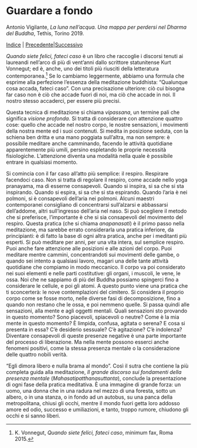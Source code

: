 
# Guardare a fondo

Antonio Vigilante, _La luna nell’acqua. Una mappa per perdersi nel Dharma del Buddha_, Tethis, Torino 2019.

[Indice](index.md) | [Precedente](il-limite-del-mondo.md)|[Successivo](abbandonarsi.md)

_Quando siete felici, fateci caso_ è un libro che raccoglie i discorsi tenuti ai laureandi nell’arco di più di vent’anni dallo scrittore statunitense Kurt Vonnegut; ed è, anche, uno dei titoli più riusciti della letteratura contemporanea.[^50] Se lo cambiamo leggermente, abbiamo una formula che esprime alla perfezione l’essenza della meditazione buddhista: “Qualunque cosa accada, fateci caso”. Con una precisazione ulteriore: ciò cui bisogna far caso non è ciò che accade fuori di noi, ma ciò che accade in noi. Il nostro stesso accaderci, per essere più precisi.

Questa tecnica di meditazione si chiama _vipassana_, un termine pali che significa _visione profonda_. Si tratta di considerare con attenzione quattro cose: quello che accade nel nostro corpo, le nostre sensazioni, i movimenti della nostra mente ed i suoi contenuti. Si medita in posizione seduta, con la schiena ben dritta e una mano poggiata sull’altra, ma non sempre: è possibile meditare anche camminando, facendo le attività quotidiane apparentemente più umili, persino espletando le proprie necessità fisiologiche. L’attenzione diventa una modalità nella quale è possibile entrare in qualsiasi momento.

Si comincia con il far caso all’atto più semplice: il respiro. Respirare facendoci caso. Non si tratta di regolare il respiro, come accade nello yoga pranayama, ma di esserne consapevoli. Quando si inspira, si sa che si sta inspirando. Quando si espira, si sa che si sta espirando. Quando l’aria è nei polmoni, si è consapevoli dell’aria nei polmoni. Alcuni maestri contemporanei consigliano di concentrarsi sull’alzarsi e abbassarsi dell’addome, altri sull’ingresso dell’aria nel naso. Si può scegliere il metodo che si preferisce, l’importante è che si sia consapevoli del movimento del respiro. Questa pratica (che si chiama _anapanasati_) è il primo passo nella meditazione, ma sarebbe errato considerarla una pratica inferiore, da principianti: è di fatto la base di ogni altra pratica, anche per i meditanti più esperti. Si può meditare per anni, per una vita intera, sul semplice respiro. Puoi anche fare attenzione alle posizioni e alle azioni del corpo. Puoi meditare mentre cammini, concentrandoti sui movimenti delle gambe, o quando sei intento a qualsiasi lavoro, magari una delle tante attività quotidiane che compiamo in modo meccanico. Il corpo va poi considerato nei suoi elementi e nelle parti costitutive: gli organi, i muscoli, le vene, le ossa. Noi che ne sappiamo di più del Buddha possiamo spingerci fino a considerare le cellule, e poi gli atomi. A questo punto viene una pratica che ti sconcerterà: le nove contemplazioni del cimitero. Si considera il proprio corpo come se fosse morto, nelle diverse fasi di decomposizione, fino a quando non restano che le ossa, e poi nemmeno quelle. Si passa quindi alle sensazioni, alla mente e agli oggetti mentali. Quali sensazioni sto provando in questo momento? Sono piacevoli, spiacevoli o neutre? Come è la mia mente in questo momento? È limpida, confusa, agitata o serena? E cosa si presenta in essa? C’è desiderio sessuale? C’è agitazione? C’è indolenza? Diventare consapevoli di queste presenze negative è una parte importante del processo di liberazione. Ma nella mente possono esserci anche fenomeni positivi, come la stessa presenza mentale o la considerazione delle quattro nobili verità.

“Egli dimora libero e nulla brama al mondo”. Così il sutra che contiene la più completa guida alla meditazione, _Il grande discorso sui fondamenti della presenza mentale_ (_Mahasatipatthanasuttanta_), conclude la presentazione di ogni fase della pratica meditativa. È una immagine di grande forza: un uomo, una donna che in una radura nel mezzo di una foresta, sotto un albero, o in una stanza, o in fondo ad un autobus, su una panca della metropolitana, chiusi gli occhi, mentre il mondo fuori getta loro addosso amore ed odio, successo e umiliazioni, e tanto, troppo rumore, chiudono gli occhi e si sanno liberi.

[^50]: K. Vonnegut, *Quando siete felici, fateci caso*, minimum fax, Roma 2015.